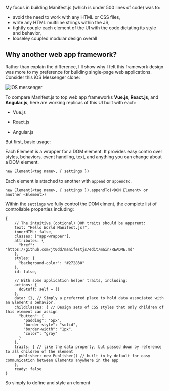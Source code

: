 My focus in building Manifest.js (which is under 500 lines of code) was to:

- avoid the need to work with any HTML or CSS files,
- write any HTML multiline strings within the JS,
- tightly couple each element of the UI with the code dictating its style and behavior,
- looseley coupled modular design overall

## Why another web app framework?

Rather than explain the difference, I'll show why I felt this framework design was more to my preference for building single-page web applications.
Consider this iOS Messenger clone:

![iOS messenger](https://www.iosapptemplates.com/wp-content/uploads/2018/09/chat-iphone-app-template-firebase-swift.png)

To compare Manifest.js to top web app frameworks **Vue.js**, **React.js**, and **Angular.js**, here are working replicas of this UI built with each:

- Vue.js

- React.js

- Angular.js

But first, basic usage:

Each Element is a wrapper for a DOM element. It provides easy contro over styles, behaviors, event handling, text, and anything you can change about a DOM element.

`new Element(<tag name>, { settings })`

Each element is attached to another with `append` or `appendTo`.

`new Element(<tag name>, { settings }).appendTo(<DOM Element> or another <Element>)`

Within the `settings` we fully control the DOM elment, the complete list of controllable properties including:

```
{
    // The intuitive (optional) DOM traits should be apparent:
    text: "Hello World Manifest.js!",
    innerHTML: false,
    classes: ["app-wrapper"],
    attributes: {
      "href": "https://github.com/jt0dd/manifestjs/edit/main/README.md"
    },
    styles: {
      "background-color": "#272830"
    },
    id: false,
    
    // With some application helper traits, including:
    actions: {
      doStuff: self = {}
    },
    data: {}, // Simply a preferred place to hold data associated with an Element's behavior.
    childClasses: { // Design sets of CSS styles that only children of this element can assign
      "button": {
        "padding": "5px",
        "border-style": "solid",
        "border-width": "1px",
        "color": "gray"
      }
    }, 
    traits: { // like the data property, but passed down by reference to all children of the Element
      publisher: new Publisher() // built in by default for easy communication between Elements anywhere in the app
    },
    ready: false
}
```

So simply to define and style an element

